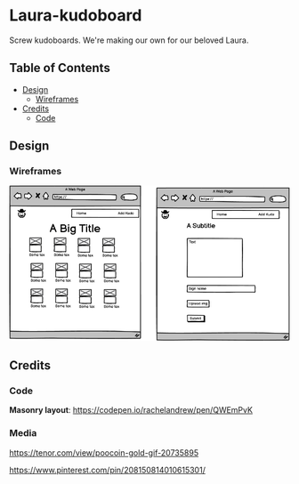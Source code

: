 # Laura-kudoboard
Screw kudoboards. We're making our own for our beloved Laura.

## Table of Contents

- [Design](#design)
  * [Wireframes](#wireframes)
- [Credits](#credits)
  * [Code](#code)

## Design

### Wireframes

![wireframes](static/images/New%20Wireframe%201.png)

## Credits

### Code

**Masonry layout**: https://codepen.io/rachelandrew/pen/QWEmPvK

### Media

https://tenor.com/view/poocoin-gold-gif-20735895

https://www.pinterest.com/pin/208150814010615301/


